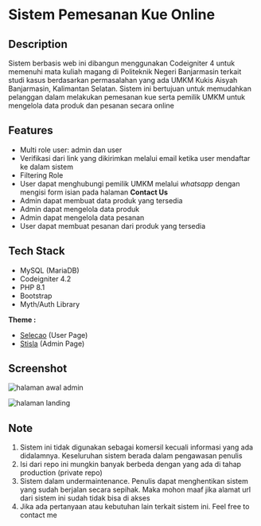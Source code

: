 # Sistem Pemesanan Kue Online

## Description

Sistem berbasis web ini dibangun menggunakan Codeigniter 4 untuk memenuhi mata kuliah magang di Politeknik Negeri Banjarmasin terkait studi kasus berdasarkan permasalahan yang ada UMKM Kukis Aisyah Banjarmasin, Kalimantan Selatan. Sistem ini bertujuan untuk memudahkan pelanggan dalam melakukan pemesanan kue serta pemilik UMKM untuk mengelola data produk dan pesanan secara online

## Features

- Multi role user: admin dan user
- Verifikasi dari link yang dikirimkan melalui email ketika user mendaftar ke dalam sistem
- Filtering Role
- User dapat menghubungi pemilik UMKM melalui *whatsapp* dengan mengisi form isian pada halaman **Contact Us**
- Admin dapat membuat data produk yang tersedia
- Admin dapat mengelola data produk
- Admin dapat mengelola data pesanan
- User dapat membuat pesanan dari produk yang tersedia

## Tech Stack

- MySQL (MariaDB)
- Codeigniter 4.2
- PHP 8.1
- Bootstrap
- Myth/Auth Library

**Theme :**

- [Selecao](https://bootstrapmade.com/) (User Page)
- [Stisla](https://github.com/stisla/stisla) (Admin Page)

## Screenshot

![halaman awal admin](https://i.postimg.cc/GmzSFMnd/screencapture-kukisaisyah-my-id-admin-2023-02-05-01-05-31.png)

![halaman landing](https://i.postimg.cc/521CPkxP/screencapture-kukisaisyah-my-id-2023-02-05-01-06-41.png)

## Note

1. Sistem ini tidak digunakan sebagai komersil kecuali informasi yang ada didalamnya. Keseluruhan sistem berada dalam pengawasan penulis
2. Isi dari repo ini mungkin banyak berbeda dengan yang ada di tahap production (private repo)
3. Sistem dalam undermaintenance. Penulis dapat menghentikan sistem yang sudah berjalan secara sepihak. Maka mohon maaf jika alamat url dari sistem ini sudah tidak bisa di akses
4. Jika ada pertanyaan atau kebutuhan lain terkait sistem ini. Feel free to contact me
